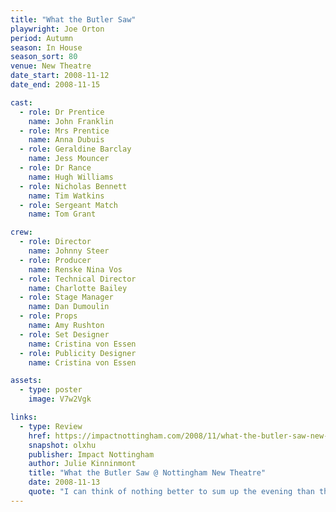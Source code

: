 ```yaml
---
title: "What the Butler Saw"
playwright: Joe Orton
period: Autumn
season: In House
season_sort: 80
venue: New Theatre
date_start: 2008-11-12
date_end: 2008-11-15

cast:
  - role: Dr Prentice
    name: John Franklin
  - role: Mrs Prentice
    name: Anna Dubuis
  - role: Geraldine Barclay
    name: Jess Mouncer
  - role: Dr Rance
    name: Hugh Williams
  - role: Nicholas Bennett
    name: Tim Watkins
  - role: Sergeant Match
    name: Tom Grant

crew:
  - role: Director
    name: Johnny Steer
  - role: Producer
    name: Renske Nina Vos
  - role: Technical Director
    name: Charlotte Bailey
  - role: Stage Manager
    name: Dan Dumoulin
  - role: Props
    name: Amy Rushton
  - role: Set Designer
    name: Cristina von Essen
  - role: Publicity Designer
    name: Cristina von Essen

assets:
  - type: poster
    image: V7w2Vgk

links:
  - type: Review
    href: https://impactnottingham.com/2008/11/what-the-butler-saw-new-theatre/
    snapshot: olxhu
    publisher: Impact Nottingham
    author: Julie Kinninmont
    title: "What the Butler Saw @ Nottingham New Theatre"
    date: 2008-11-13
    quote: "I can think of nothing better to sum up the evening than the words of a fellow audience member to a passer-by on leaving the theatre: “If you get the chance, go and see this play – I’ve just watched it and it was bloody brilliant!”"
---
```

